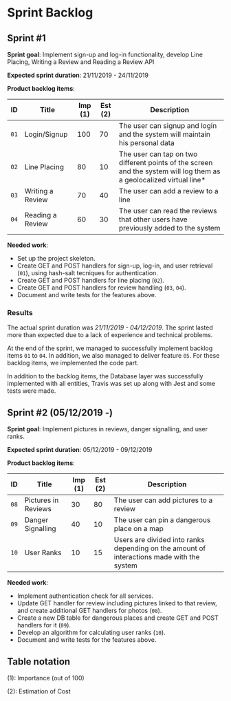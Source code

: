 # Sprint Backlog

## Sprint #1 

**Sprint goal**: Implement sign-up and log-in functionality, develop Line Placing, Writing a Review and Reading a Review API

**Expected sprint duration**: 21/11/2019 - 24/11/2019

**Product backlog items**:

| ID   | Title            | Imp (1) | Est (2) | Description                                                                                                         |
| ---- | ---------------- | ------- | ------- | ------------------------------------------------------------------------------------------------------------------- |
| `01` | Login/Signup     | 100     | 70      | The user can signup and login and the system will maintain his personal data                                        |
| `02` | Line Placing     | 80      | 10      | The user can tap on two different points of the screen and the system will log them as a geolocalized virtual line* |
| `03` | Writing a Review | 70      | 40      | The user can add a review to a line                                                                                 |
| `04` | Reading a Review | 60      | 30      | The user can read the reviews that other users have previously added to the system                                  |

**Needed work**:

* Set up the project skeleton.
* Create GET and POST handlers for sign-up, log-in, and user retrieval (`01`), using hash-salt tecniques for authentication.
* Create GET and POST handlers for line placing (`02`).
* Create GET and POST handlers for review handling (`03`, `04`).
* Document and write tests for the features above.

### Results

The actual sprint duration was *21/11/2019 - 04/12/2019*. The sprint lasted more than expected due to a lack of experience and technical problems.

At the end of the sprint, we managed to successfully implement backlog items `01` to `04`. In addition, we also managed to deliver feature `05`. For these backlog items, we implemented the code part.

In addition to the backlog items, the Database layer was successfully implemented with all entities, Travis was set up along with Jest and some tests were made.

## Sprint #2 (05/12/2019 -)

**Sprint goal**: Implement pictures in reviews, danger signalling, and user ranks.

**Expected sprint duration**: 05/12/2019 - 09/12/2019

**Product backlog items**:

| ID   | Title               | Imp (1) | Est (2) | Description                                                                               |
| ---- | ------------------- | ------- | ------- | ----------------------------------------------------------------------------------------- |
| `08` | Pictures in Reviews | 30      | 80      | The user can add pictures to a review                                                     |
| `09` | Danger Signalling   | 40      | 10      | The user can pin a dangerous place on a map                                               |
| `10` | User Ranks          | 10      | 15      | Users are divided into ranks depending on the amount of interactions made with the system |

**Needed work**:

* Implement authentication check for all services.
* Update GET handler for review including pictures linked to that review, and create additional GET handlers for photos (`08`).
* Create a new DB table for dangerous places and create GET and POST handlers for it (`09`).
* Develop an algorithm for calculating user ranks (`10`).
* Document and write tests for the features above.

## Table notation

(1): Importance (out of 100)

(2): Estimation of Cost
